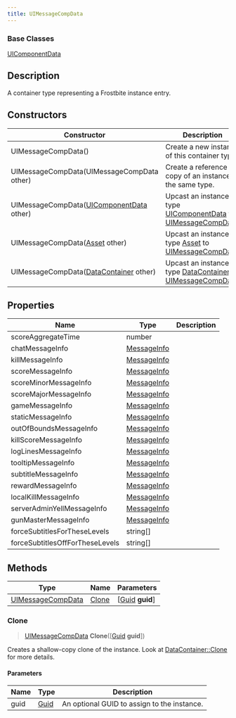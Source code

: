 ```yaml
---
title: UIMessageCompData
---
```

### Base Classes

[UIComponentData](UIComponentData)

## Description

A container type representing a Frostbite instance entry.

## Constructors

| Constructor                                                                  | Description                                                                                                               |
| ---------------------------------------------------------------------------- | ------------------------------------------------------------------------------------------------------------------------- |
| UIMessageCompData()                                                          | Create a new instance of this container type.                                                                             |
| UIMessageCompData(UIMessageCompData other)                                   | Create a reference copy of an instance of the same type.                                                                  |
| UIMessageCompData([UIComponentData](UIComponentData) other)                  | Upcast an instance of type [UIComponentData](UIComponentData) to [UIMessageCompData](UIMessageCompData).                  |
| UIMessageCompData([Asset](Asset) other)                                      | Upcast an instance of type [Asset](Asset) to [UIMessageCompData](UIMessageCompData).                                      |
| UIMessageCompData([DataContainer](/vext/ref/shared/class/datacontainer) other) | Upcast an instance of type [DataContainer](/vext/ref/shared/class/datacontainer) to [UIMessageCompData](UIMessageCompData). |

## Properties

| Name                            | Type                       | Description |
| ------------------------------- | -------------------------- | ----------- |
| scoreAggregateTime              | number                     |             |
| chatMessageInfo                 | [MessageInfo](MessageInfo) |             |
| killMessageInfo                 | [MessageInfo](MessageInfo) |             |
| scoreMessageInfo                | [MessageInfo](MessageInfo) |             |
| scoreMinorMessageInfo           | [MessageInfo](MessageInfo) |             |
| scoreMajorMessageInfo           | [MessageInfo](MessageInfo) |             |
| gameMessageInfo                 | [MessageInfo](MessageInfo) |             |
| staticMessageInfo               | [MessageInfo](MessageInfo) |             |
| outOfBoundsMessageInfo          | [MessageInfo](MessageInfo) |             |
| killScoreMessageInfo            | [MessageInfo](MessageInfo) |             |
| logLinesMessageInfo             | [MessageInfo](MessageInfo) |             |
| tooltipMessageInfo              | [MessageInfo](MessageInfo) |             |
| subtitleMessageInfo             | [MessageInfo](MessageInfo) |             |
| rewardMessageInfo               | [MessageInfo](MessageInfo) |             |
| localKillMessageInfo            | [MessageInfo](MessageInfo) |             |
| serverAdminYellMessageInfo      | [MessageInfo](MessageInfo) |             |
| gunMasterMessageInfo            | [MessageInfo](MessageInfo) |             |
| forceSubtitlesForTheseLevels    | string\[\]                 |             |
| forceSubtitlesOffForTheseLevels | string\[\]                 |             |

## Methods

| Type                                   | Name            | Parameters                                     |
| -------------------------------------- | --------------- | ---------------------------------------------- |
| [UIMessageCompData](UIMessageCompData) | [Clone](#clone) | \[[Guid](/vext/ref/shared/class/guid) **guid**\] |

### Clone

> [UIMessageCompData](UIMessageCompData) **Clone**(\[[Guid](/vext/ref/shared/class/guid) **guid**\])

Creates a shallow-copy clone of the instance. Look at [DataContainer::Clone](/vext/ref/shared/class/datacontainer#clone) for more details.

#### Parameters

| Name | Type         | Description                                 |
| ---- | ------------ | ------------------------------------------- |
| guid | [Guid](Guid) | An optional GUID to assign to the instance. |
